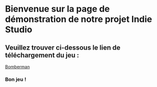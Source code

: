 # Bienvenue sur la page de démonstration de notre projet Indie Studio

## Veuillez trouver ci-dessous le lien de téléchargement du jeu :

[Bomberman](https://github.com/andreamouraud/cpp_indie_studio/archive/master.zip)

### Bon jeu !
